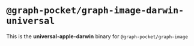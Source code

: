 # `@graph-pocket/graph-image-darwin-universal`

This is the **universal-apple-darwin** binary for `@graph-pocket/graph-image`
